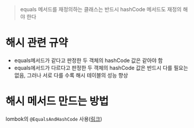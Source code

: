 >   equals 메서드를 재정의하는 클래스는 반드시 hashCode 메서드도 재정의 해야 한다

# 해시 관련 규약

- equals메서드가 같다고 판정한 두 객체의 hashCode 값은 같아야 함
- equals에서드가 다르다고 판정한 두 객체의 hashCode 값은 반드시 다를 필요는 없음, 그러나 서로 다를 수록 해시 테이블의 성능 향상

# 해시 메서드 만드는 방법

lombok의 `@EqualsAndHashCode` 사용([링크](https://projectlombok.org/features/EqualsAndHashCode.html))


